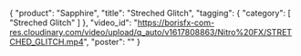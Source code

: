 {
   "product": "Sapphire",
   "title": "Streched Glitch",
   "tagging": {
   "category": [
      "Streched Glitch"
    ]
   },
   "video_id": "https://borisfx-com-res.cloudinary.com/video/upload/q_auto/v1617808863/Nitro%20FX/STRETCHED_GLITCH.mp4",
   "poster": ""
}
